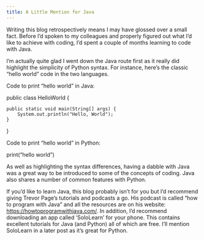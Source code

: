 ```yaml
---
title: A Little Mention for Java
---
```

Writing this blog retrospectively means I may have glossed over a small fact. Before I’d spoken to my colleagues and properly figured out what I’d like to achieve with coding, I’d spent a couple of months learning to code with Java. 

I’m actually quite glad I went down the Java route first as it really did highlight the simplicity of Python syntax. For instance, here’s the classic “hello world” code in the two languages.

Code to print “hello world” in Java:

public class HelloWorld {

    public static void main(String[] args) {
        System.out.println("Hello, World");   
    }  
}

Code to print “hello world” in Python:

print(“hello world”)

As well as highlighting the syntax differences, having a dabble with Java was a great way to be introduced to some of the concepts of coding. Java also shares a number of common features with Python. 

If you’d like to learn Java, this blog probably isn’t for you but  I’d recommend giving Trevor Page’s tutorials and podcasts a go.  His podcast is called “how to program with Java” and all the resources are on his website: https://howtoprogramwithjava.com/. In addition, I’d recommend downloading an app called ‘SoloLearn’ for your phone. This contains excellent tutorials for Java (and Python) all of which are free. I’ll mention SoloLearn in a later post as it’s great for Python.


